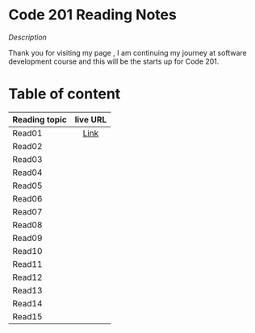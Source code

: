 # Code 201 Reading Notes

*Description*

Thank you for visiting my page , I am continuing my journey at software development course and this will be the starts up for Code 201.

# Table of content 

| Reading topic       | live URL |
| :---        |    :----:   |       
| Read01   |   [Link](https://ansamlahham.github.io/readingnotes201/class-01) | 
| Read02   |      |
| Read03   |    |
| Read04   |     | 
| Read05   |      |
| Read06   |    |
| Read07   |      | 
| Read08   |     |
| Read09   |    | 
| Read10   |     |
| Read11   |  |
| Read12   |    | 
| Read13   |     |
| Read14   |  
| Read15   |    | 

